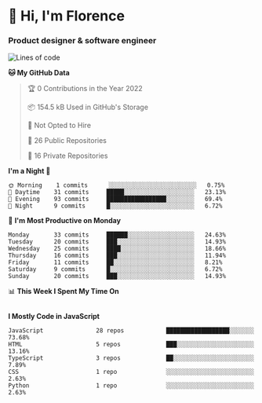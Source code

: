<h1>👋 Hi, I'm Florence</h1>
<h3>Product designer & software engineer</h3>



<!--START_SECTION:waka-->
![Lines of code](https://img.shields.io/badge/From%20Hello%20World%20I%27ve%20Written-1%20Million%20lines%20of%20code-blue)

**🐱 My GitHub Data** 

> 🏆 0 Contributions in the Year 2022
 > 
> 📦 154.5 kB Used in GitHub's Storage 
 > 
> 🚫 Not Opted to Hire
 > 
> 📜 26 Public Repositories 
 > 
> 🔑 16 Private Repositories  
 > 
**I'm a Night 🦉** 

```text
🌞 Morning    1 commits      ░░░░░░░░░░░░░░░░░░░░░░░░░   0.75% 
🌆 Daytime    31 commits     █████░░░░░░░░░░░░░░░░░░░░   23.13% 
🌃 Evening    93 commits     █████████████████░░░░░░░░   69.4% 
🌙 Night      9 commits      █░░░░░░░░░░░░░░░░░░░░░░░░   6.72%

```
📅 **I'm Most Productive on Monday** 

```text
Monday       33 commits     ██████░░░░░░░░░░░░░░░░░░░   24.63% 
Tuesday      20 commits     ███░░░░░░░░░░░░░░░░░░░░░░   14.93% 
Wednesday    25 commits     ████░░░░░░░░░░░░░░░░░░░░░   18.66% 
Thursday     16 commits     ███░░░░░░░░░░░░░░░░░░░░░░   11.94% 
Friday       11 commits     ██░░░░░░░░░░░░░░░░░░░░░░░   8.21% 
Saturday     9 commits      █░░░░░░░░░░░░░░░░░░░░░░░░   6.72% 
Sunday       20 commits     ███░░░░░░░░░░░░░░░░░░░░░░   14.93%

```


📊 **This Week I Spent My Time On** 

```text
```

**I Mostly Code in JavaScript** 

```text
JavaScript               28 repos            ██████████████████░░░░░░░   73.68% 
HTML                     5 repos             ███░░░░░░░░░░░░░░░░░░░░░░   13.16% 
TypeScript               3 repos             ██░░░░░░░░░░░░░░░░░░░░░░░   7.89% 
CSS                      1 repo              ░░░░░░░░░░░░░░░░░░░░░░░░░   2.63% 
Python                   1 repo              ░░░░░░░░░░░░░░░░░░░░░░░░░   2.63%

```



<!--END_SECTION:waka-->
